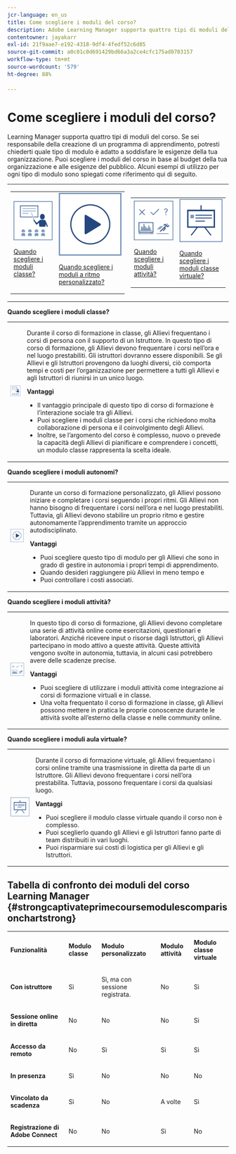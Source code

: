 ```yaml
---
jcr-language: en_us
title: Come scegliere i moduli del corso?
description: Adobe Learning Manager supporta quattro tipi di moduli del corso. Se sei responsabile della creazione di un programma di apprendimento, potresti chiederti quale tipo di modulo è adatto a soddisfare le esigenze della tua organizzazione. Puoi scegliere i moduli del corso in base al budget della tua organizzazione e alle esigenze del pubblico. Alcuni esempi di utilizzo per ogni tipo di modulo sono spiegati come riferimento qui di seguito.
contentowner: jayakarr
exl-id: 21f9aae7-e192-4318-9df4-4fedf52c6d85
source-git-commit: a0c01c0d691429bd66a3a2ce4cfc175ad0703157
workflow-type: tm+mt
source-wordcount: '579'
ht-degree: 88%

---
```


# Come scegliere i moduli del corso?

Learning Manager supporta quattro tipi di moduli del corso. Se sei responsabile della creazione di un programma di apprendimento, potresti chiederti quale tipo di modulo è adatto a soddisfare le esigenze della tua organizzazione. Puoi scegliere i moduli del corso in base al budget della tua organizzazione e alle esigenze del pubblico. Alcuni esempi di utilizzo per ogni tipo di modulo sono spiegati come riferimento qui di seguito.

<table>
 <tbody>
  <tr>
   <td>
    <table>
     <tbody>
      <tr>
       <td><img src="assets/classroom-module.png">
        <p><a href="how-to-choose-modules.md#main-pars_text_1432182659">Quando scegliere i moduli classe?</a></p></td>
       <td><img src="assets/self-placed-module.png">
        <p><a href="how-to-choose-modules.md#main-pars_text_735062721">Quando scegliere i moduli a ritmo personalizzato? </a></p></td>
      </tr>
     </tbody>
    </table></td>
   <td>
    <table>
     <tbody>
      <tr>
       <td><img src="assets/activity.png">
        <p><a href="how-to-choose-modules.md#main-pars_text_1900017946">Quando scegliere i moduli attività?</a></p></td>
       <td><img src="assets/virtual-classroom.png">
        <p><a href="how-to-choose-modules.md#main-pars_text_112651927">Quando scegliere i moduli classe virtuale?</a></p></td>
      </tr>
     </tbody>
    </table></td>
  </tr>
 </tbody>
</table>

**Quando scegliere i moduli classe?**

<table>
 <tbody>
  <tr>
   <td><img src="assets/classroom-module.png"></td>
   <td>
    <p>Durante il corso di formazione in classe, gli Allievi frequentano i corsi di persona con il supporto di un Istruttore. In questo tipo di corso di formazione, gli Allievi devono frequentare i corsi nell’ora e nel luogo prestabiliti. Gli istruttori dovranno essere disponibili. Se gli Allievi e gli Istruttori provengono da luoghi diversi, ciò comporta tempi e costi per l’organizzazione per permettere a tutti gli Allievi e agli Istruttori di riunirsi in un unico luogo.</p>
    <p><strong>Vantaggi</strong></p>
    <ul>
     <li>Il vantaggio principale di questo tipo di corso di formazione è l’interazione sociale tra gli Allievi. </li>
     <li>Puoi scegliere i moduli classe per i corsi che richiedono molta collaborazione di persona e il coinvolgimento degli Allievi. </li>
     <li>Inoltre, se l’argomento del corso è complesso, nuovo o prevede la capacità degli Allievi di pianificare e comprendere i concetti, un modulo classe rappresenta la scelta ideale.</li>
    </ul></td>
  </tr>
 </tbody>
</table>

**Quando scegliere i moduli autonomi?**

<table>
 <tbody>
  <tr>
   <td><img src="assets/self-placed-module.png"></td>
   <td>
    <p>Durante un corso di formazione personalizzato, gli Allievi possono iniziare e completare i corsi seguendo i propri ritmi. Gli Allievi non hanno bisogno di frequentare i corsi nell’ora e nel luogo prestabiliti. Tuttavia, gli Allievi devono stabilire un proprio ritmo e gestire autonomamente l’apprendimento tramite un approccio autodisciplinato.</p>
    <p> </p>
    <p><strong>Vantaggi</strong></p>
    <ul>
     <li>Puoi scegliere questo tipo di modulo per gli Allievi che sono in grado di gestire in autonomia i propri tempi di apprendimento. </li>
     <li>Quando desideri raggiungere più Allievi in meno tempo e </li>
     <li>Puoi controllare i costi associati.</li>
    </ul></td>
  </tr>
 </tbody>
</table>

**Quando scegliere i moduli attività?**

<table>
 <tbody>
  <tr>
   <td><img src="assets/activity.png"></td>
   <td>
    <p>In questo tipo di corso di formazione, gli Allievi devono completare una serie di attività online come esercitazioni, questionari e laboratori. Anziché ricevere input o risorse dagli Istruttori, gli Allievi partecipano in modo attivo a queste attività. Queste attività vengono svolte in autonomia, tuttavia, in alcuni casi potrebbero avere delle scadenze precise.</p>
    <p> </p>
    <p><strong>Vantaggi</strong></p>
    <ul>
     <li>Puoi scegliere di utilizzare i moduli attività come integrazione ai corsi di formazione virtuali e in classe.</li>
     <li>Una volta frequentato il corso di formazione in classe, gli Allievi possono mettere in pratica le proprie conoscenze durante le attività svolte all’esterno della classe e nelle community online.</li>
    </ul></td>
  </tr>
 </tbody>
</table>

**Quando scegliere i moduli aula virtuale?**

<table>
 <tbody>
  <tr>
   <td><img src="assets/virtual-classroom.png"></td>
   <td>
    <p>Durante il corso di formazione virtuale, gli Allievi frequentano i corsi online tramite una trasmissione in diretta da parte di un Istruttore. Gli Allievi devono frequentare i corsi nell’ora prestabilita. Tuttavia, possono frequentare i corsi da qualsiasi luogo.</p>
    <p> </p>
    <p> </p>
    <p><strong>Vantaggi</strong></p>
    <ul>
     <li>Puoi scegliere il modulo classe virtuale quando il corso non è complesso.</li>
     <li>Puoi sceglierlo quando gli Allievi e gli Istruttori fanno parte di team distribuiti in vari luoghi. </li>
     <li>Puoi risparmiare sui costi di logistica per gli Allievi e gli Istruttori.</li>
    </ul></td>
  </tr>
 </tbody>
</table>

## Tabella di confronto dei moduli del corso Learning Manager {#strongcaptivateprimecoursemodulescomparisonchartstrong}

<table>
 <tbody>
  <tr>
   <td>
    <p><strong>Funzionalità </strong></p></td>
   <td>
    <p><strong>Modulo classe</strong></p></td>
   <td>
    <p><strong>Modulo personalizzato</strong><br></p></td>
   <td>
    <p><strong>Modulo attività</strong></p></td>
   <td>
    <p><strong>Modulo classe virtuale</strong></p></td>
  </tr>
  <tr>
   <td>
    <p><strong>Con istruttore</strong></p></td>
   <td>
    <p>Sì</p></td>
   <td>
    <p>Sì, ma con sessione registrata. </p></td>
   <td>
    <p>No</p></td>
   <td>
    <p>Sì</p></td>
  </tr>
  <tr>
   <td>
    <p><strong>Sessione online in diretta</strong></p></td>
   <td>
    <p>No</p></td>
   <td>
    <p>No</p></td>
   <td>
    <p>No</p></td>
   <td>
    <p>Sì</p></td>
  </tr>
  <tr>
   <td>
    <p><strong>Accesso da remoto</strong></p></td>
   <td>
    <p>No</p></td>
   <td>
    <p>Sì</p></td>
   <td>
    <p>Sì</p></td>
   <td>
    <p>Sì</p></td>
  </tr>
  <tr>
   <td>
    <p><strong>In presenza</strong></p></td>
   <td>
    <p>Sì</p></td>
   <td>
    <p>No</p></td>
   <td>
    <p>No</p></td>
   <td>
    <p>No</p></td>
  </tr>
  <tr>
   <td>
    <p><strong>Vincolato da scadenza</strong></p></td>
   <td>
    <p>Sì</p></td>
   <td>
    <p>No</p></td>
   <td>
    <p>A volte</p></td>
   <td>
    <p>Sì</p></td>
  </tr>
  <tr>
   <td>
    <p><strong>Registrazione di Adobe Connect</strong></p></td>
   <td>
    <p>No</p></td>
   <td>
    <p>No</p></td>
   <td>
    <p>Sì</p></td>
   <td>
    <p>No</p></td>
  </tr>
 </tbody>
</table>
